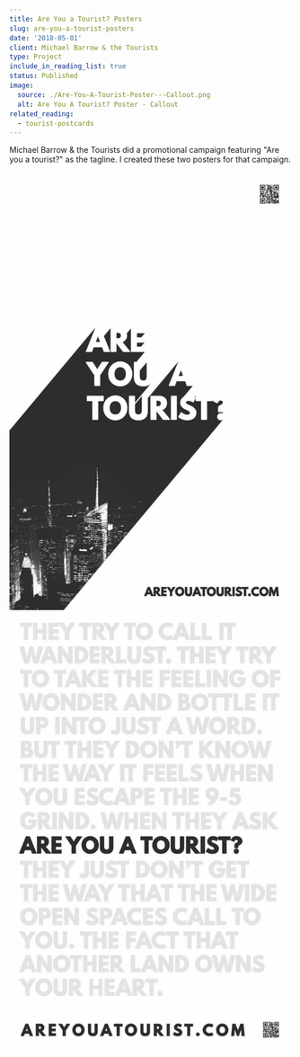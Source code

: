 ```yaml
---
title: Are You a Tourist? Posters
slug: are-you-a-tourist-posters
date: '2018-05-01'
client: Michael Barrow & the Tourists
type: Project
include_in_reading_list: true
status: Published
image:
  source: ./Are-You-A-Tourist-Poster---Callout.png
  alt: Are You A Tourist? Poster - Callout
related_reading:
  - tourist-postcards
---
```


Michael Barrow & the Tourists did a promotional campaign featuring "Are you a tourist?" as the tagline. I created these two posters for that campaign.

![Are You A Tourist? Poster - Callout](./Are-You-A-Tourist-Poster---Callout.png)
![](./Are-You-A-Tourist-Poster---Words.png)
